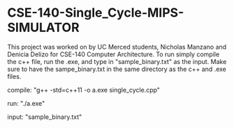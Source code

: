 # CSE-140-Single_Cycle-MIPS-SIMULATOR

This project was worked on by UC Merced students, Nicholas Manzano and Denicia Delizo for CSE-140 Computer Architecture. 
To run simply compile the c++ file, run the .exe, and type in "sample_binary.txt" as the input. 
Make sure to have the sampe_binary.txt in the same directory as the c++ and .exe files.


compile:  "g++ -std=c++11 -o a.exe single_cycle.cpp"

run:      "./a.exe"

input:    "sample_binary.txt"
